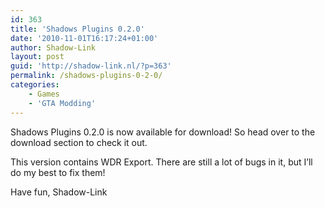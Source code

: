 ```yaml
---
id: 363
title: 'Shadows Plugins 0.2.0'
date: '2010-11-01T16:17:24+01:00'
author: Shadow-Link
layout: post
guid: 'http://shadow-link.nl/?p=363'
permalink: /shadows-plugins-0-2-0/
categories:
    - Games
    - 'GTA Modding'
---
```


Shadows Plugins 0.2.0 is now available for download! So head over to the download section to check it out.

This version contains WDR Export. There are still a lot of bugs in it, but I’ll do my best to fix them!

Have fun, Shadow-Link